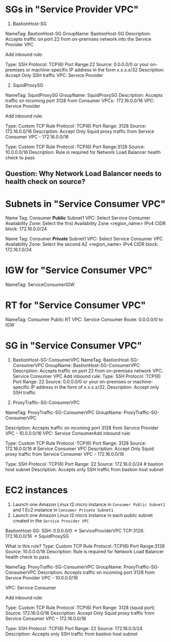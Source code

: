 # SGs in "Service Provider VPC"

1. BastionHost-SG

NameTag: BastionHost-SG
GroupName: BastionHost-SG
Description: Accepts traffic on port 22 from on-premises network into the Service Provider VPC

Add inbound rule:

Type: SSH
Protocol: TCP(6)
Port Range:22
Source: 0.0.0.0/0 or your on-premises or machine-specific IP address in the form x.x.x.x/32
Description: Accept Only SSH traffic
VPC: Service Provider

2. SquidProxySG

NameTag: SquidProxySG
GroupName: SquidProxySG
Description: Accepts traffic on incoming port 3128 from Consumer VPCs- 172.16.0.0/16
VPC: Service Provider

Add inbound rule:

Type: Custom TCP Rule
Protocol :TCP(6)
Port Range: 3128
Source: 172.16.0.0/16
Description: Accept Only Squid proxy traffic from Service Consumer VPC - 172.16.0.0/16

Type: Custom TCP Rule
Protocol :TCP(6)
Port Range:3128
Source: 10.0.0.0/16
Description: Rule is required for Network Load Balancer health check to pass

## Question: Why Network Load Balancer needs to health check on source?

# Subnets in "Service Consumer VPC"

Name Tag: Consumer **Public** Subnet1
VPC: Select Service Consumer
Availability Zone: Select the first Availability Zone <region_name>
IPv4 CIDR block: 172.16.0.0/24

Name Tag: Consumer **Private** Subnet1
VPC: Select Service Consumer VPC
Availability Zone: Select the second AZ <region_name>
IPv4 CIDR block: 172.16.1.0/24

# IGW for "Service Consumer VPC"

NameTag: ServiceConsumerIGW

# RT for "Service Consumer VPC"

NameTag: Consumer Public RT
VPC: Service Consumer
Route: 0.0.0.0/0 to IGW

# SG in "Service Consumer VPC"

1.  BastionHost-SG-ConsumerVPC
NameTag: BastionHost-SG-ConsumerVPC
GroupName: BastionHost-SG-ConsumerVPC
Description: Accepts traffic on port 22 from on-premises network
VPC: Service Consumer VPC
Add inbound rule:
Type: SSH
Protocol :TCP(6)
Port Range: 22
Source: 0.0.0.0/0 or your on-premises or machine-specific IP address in the form of x.x.x.x/32.
Description: Accept only SSH traffic

2. ProxyTraffic-SG-ConsumerVPC

NameTag: ProxyTraffic-SG-ConsumerVPC
GroupName: ProxyTraffic-SG-ConsumerVPC

Description: Accepts traffic on incoming port 3128 from Service Provider VPC - 10.0.0.0/16
VPC: Service ConsumerAdd inbound rule:

Type: Custom TCP Rule
Protocol :TCP(6)
Port Range: 3128
Source: 172.16.0.0/16 # Service Consumer VPC
Description: Accept Only Squid proxy traffic from Service Consumer VPC – 172.16.0.0/16

Type: SSH
Protocol :TCP(6)
Port Range: 22
Source: 172.16.0.0/24 # bastion host subnet
Description: Accepts only SSH traffic from bastion host subnet

# EC2 instances

1. Launch one Amazon Linux t2.micro instance in `Consumer Public Subnet1` and 1 Ec2 instance in `Consumer Private Subnet1`
2. Launch one Amazon Linux t2.micro instance in each public subnet created in the `Service Provider VPC`


BastionHost-SG:
  SSH: 0.0.0.0/0 -> ServiceProviderVPC
  TCP:3128: 172.16.0.0/16 -> SquidProxySG

What is this rule?
Type: Custom TCP Rule
Protocol :TCP(6)
Port Range:3128
Source: 10.0.0.0/16
Description: Rule is required for Network Load Balancer health check to pass.


NameTag: ProxyTraffic-SG-ConsumerVPC
GroupName: ProxyTraffic-SG-ConsumerVPC
Description: Accepts traffic on incoming port 3128 from Service Provider VPC - 10.0.0.0/16

VPC: Service Consumer

Add inbound rule:

Type: Custom TCP Rule
Protocol :TCP(6)
Port Range: 3128 (squid port)
Source: 172.16.0.0/16
Description: Accept Only Squid proxy traffic from Service Consumer VPC – 172.16.0.0/16

Type: SSH
Protocol :TCP(6)
Port Range: 22
Source: 172.16.0.0/24
Description: Accepts only SSH traffic from bastion host subnet
